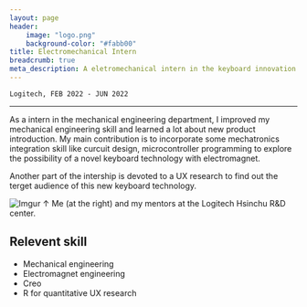 ```yaml
---
layout: page
header:
    image: "logo.png"
    background-color: "#fabb00"
title: Electromechanical Intern
breadcrumb: true
meta_description: A eletromechanical intern in the keyboard innovation team at Logitech to research and develope novel technology for future keyboards.
---
```


`Logitech, FEB 2022 - JUN 2022`

---
As a intern in the mechanical engineering department, I improved my mechanical engineering skill and learned a lot about new product introduction. My main contribution is to incorporate some mechatronics integration skill like curcuit design, microcontroller programming to explore the possibility of a novel keyboard technology with electromagnet.

Another part of the intership is devoted to a UX research to find out the terget audience of this new keyboard technology. 

![Imgur](https://imgur.com/nlLZ0xw.jpg)
&uarr; Me (at the right) and my mentors at the Logitech Hsinchu R&D center.

## Relevent skill
- Mechanical engineering
- Electromagnet engineering
- Creo
- R for quantitative UX research